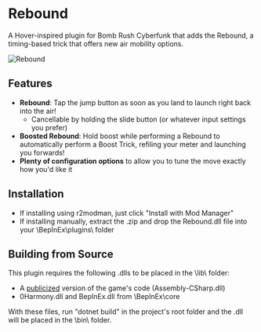 # Rebound
A Hover-inspired plugin for Bomb Rush Cyberfunk that adds the Rebound, a timing-based trick that offers new air mobility options. 


![Rebound](https://github.com/scoopds/BRC-Rebound/blob/fec2b2adf0a51ab6a0c0d61dfcf6beeab2e9199a/ref/showcase.gif)
## Features
* **Rebound**: Tap the jump button as soon as you land to launch right back into the air!
    * Cancellable by holding the slide button (or whatever input settings you prefer)
* **Boosted Rebound**: Hold boost while performing a Rebound to automatically perform a Boost Trick, refiling your meter and launching you forwards!
* **Plenty of configuration options** to allow you to tune the move exactly how you'd like it
## Installation
* If installing using r2modman, just click "Install with Mod Manager"
* If installing manually, extract the .zip and drop the Rebound.dll file into your \BepInEx\plugins\ folder 
## Building from Source
This plugin requires the following .dlls to be placed in the \lib\ folder:
* A [publicized](https://github.com/BepInEx/BepInEx.AssemblyPublicizer) version of the game's code (Assembly-CSharp.dll)
* 0Harmony.dll and BepInEx.dll from \BepInEx\core

With these files, run "dotnet build" in the project's root folder and the .dll will be placed in the \bin\ folder.